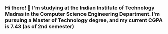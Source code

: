 ### Hi there! 👋 I'm studying at the Indian Institute of Technology Madras in the Computer Science Engineering Department. I'm pursuing a Master of Technology degree, and my current CGPA is 7.43 (as of 2nd semester)
